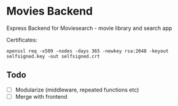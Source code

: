 # Movies Backend

Express Backend for Moviesearch - movie library and search app

Certificates:

    openssl req -x509 -nodes -days 365 -newkey rsa:2048 -keyout selfsigned.key -out selfsigned.crt


## Todo
- [ ] Modularize (middleware, repeated functions etc)
- [ ] Merge with frontend